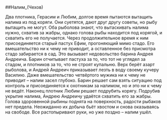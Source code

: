 ##Налим_(Чехов)


Два плотника, Герасим и Любим, долгое время пытаются вытащить налима из под коряги. Они суетятся, дают друг другу советы, но рыбу вытащить не могут. Оба рыболова знают, что вытаскивать налима нужно, схватив за жабры, однако голова рыбы находится под корягой, и схватить его не получается. Через продолжительное время к ним присоединяется старый пастух Ефим, прогоняющий мимо стадо. Его вмешательство ни к чему не приводит, а оставленное без присмотра стадо забирается в сад. Это вызывает недовольство барина Андрея Андреича. Барин отчитывает пастуха за то, что тот не углядел за стадом, и плотников за то, что не строят купальню.
Верх берёт азарт рыболова, и Андрей Андреич приказывает лезть в воду своему кучеру Василию. Даже вмешательство четвёртого мужика ни к чему не приводит – налим засел глубоко. Барин решает сам взять ситуацию под контроль и присоединяется к охотникам за налимом, но и это ни к чему не ведёт. Наконец плотник Любим решает подрубить корягу. Подрубив укрытие налима, Андрею Андреичу удаётся схватить его за жабры. Голова здоровенной рыбины поднята на поверхность, радости рыбаков нет предела. Неожиданно их добыча бьёт хвостом и снова оказываясь на свободе. Все растопыривают руки, но уже поздно – налим ушёл.

